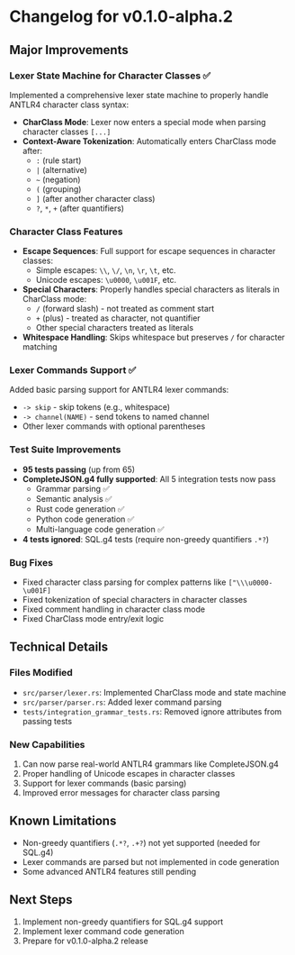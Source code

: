 # Changelog for v0.1.0-alpha.2

## Major Improvements

### Lexer State Machine for Character Classes ✅
Implemented a comprehensive lexer state machine to properly handle ANTLR4 character class syntax:

- **CharClass Mode**: Lexer now enters a special mode when parsing character classes `[...]`
- **Context-Aware Tokenization**: Automatically enters CharClass mode after:
  - `:` (rule start)
  - `|` (alternative)
  - `~` (negation)
  - `(` (grouping)
  - `]` (after another character class)
  - `?`, `*`, `+` (after quantifiers)

### Character Class Features
- **Escape Sequences**: Full support for escape sequences in character classes:
  - Simple escapes: `\\`, `\/`, `\n`, `\r`, `\t`, etc.
  - Unicode escapes: `\u0000`, `\u001F`, etc.
- **Special Characters**: Properly handles special characters as literals in CharClass mode:
  - `/` (forward slash) - not treated as comment start
  - `+` (plus) - treated as character, not quantifier
  - Other special characters treated as literals
- **Whitespace Handling**: Skips whitespace but preserves `/` for character matching

### Lexer Commands Support ✅
Added basic parsing support for ANTLR4 lexer commands:
- `-> skip` - skip tokens (e.g., whitespace)
- `-> channel(NAME)` - send tokens to named channel
- Other lexer commands with optional parentheses

### Test Suite Improvements
- **95 tests passing** (up from 65)
- **CompleteJSON.g4 fully supported**: All 5 integration tests now pass
  - Grammar parsing ✅
  - Semantic analysis ✅
  - Rust code generation ✅
  - Python code generation ✅
  - Multi-language code generation ✅
- **4 tests ignored**: SQL.g4 tests (require non-greedy quantifiers `.*?`)

### Bug Fixes
- Fixed character class parsing for complex patterns like `["\\\u0000-\u001F]`
- Fixed tokenization of special characters in character classes
- Fixed comment handling in character class mode
- Fixed CharClass mode entry/exit logic

## Technical Details

### Files Modified
- `src/parser/lexer.rs`: Implemented CharClass mode and state machine
- `src/parser/parser.rs`: Added lexer command parsing
- `tests/integration_grammar_tests.rs`: Removed ignore attributes from passing tests

### New Capabilities
1. Can now parse real-world ANTLR4 grammars like CompleteJSON.g4
2. Proper handling of Unicode escapes in character classes
3. Support for lexer commands (basic parsing)
4. Improved error messages for character class parsing

## Known Limitations
- Non-greedy quantifiers (`.*?`, `.+?`) not yet supported (needed for SQL.g4)
- Lexer commands are parsed but not implemented in code generation
- Some advanced ANTLR4 features still pending

## Next Steps
1. Implement non-greedy quantifiers for SQL.g4 support
2. Implement lexer command code generation
3. Prepare for v0.1.0-alpha.2 release
